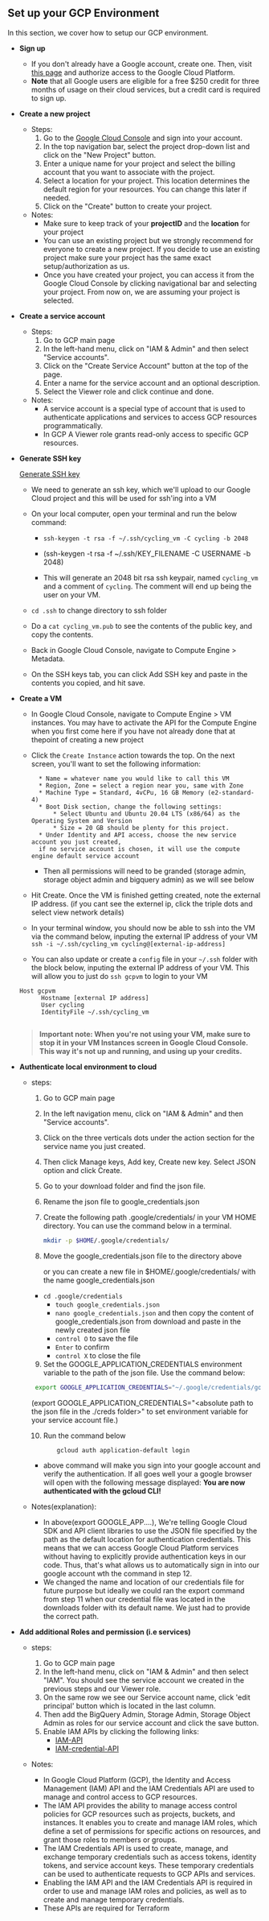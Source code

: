 ## Set up your GCP Environment  
In this section, we cover how to setup our GCP environment.

- **Sign up**
  - If you don't already have a Google account, create one. Then, visit [this page](https://cloud.google.com/) and authorize access to the Google Cloud Platform.
  - **Note** that all Google users are eligible for a free $250 credit for three months of usage on their cloud services, but a credit card is required to sign up.
  
- **Create a new project**
  - Steps:
    1. Go to the [Google Cloud Console](https://console.cloud.google.com/) and sign into your account.
    2. In the top navigation bar, select the project drop-down list and click on the "New Project" button.
     3. Enter a unique name for your project and select the billing account that you want to associate with the project.
    4. Select a location for your project. This location determines the default region for your resources. You can change this later if needed.
    5. Click on the "Create" button to create your project.
  - Notes:
    -  Make sure to keep track of your **projectID** and the **location** for your project
    - You can use an existing project but we strongly recommend for everyone to create a new project. If you decide to use an existing project make sure your project has the same exact setup/authorization as us.
    - Once you have created your project, you can access it from the Google Cloud Console by clicking navigational bar and selecting your project. From now on, we are assuming your project is selected.

 - **Create a service account**
    - Steps:
      1. Go to GCP main page
      2. In the left-hand menu, click on "IAM & Admin" and then select "Service accounts".
      3. Click on the "Create Service Account" button at the top of the page.
      4. Enter a name for the service account and an optional description.
      5. Select the Viewer role and click continue and done. 
   - Notes:
      - A service account is a special type of account that is used to authenticate applications and services to access GCP resources programmatically. 
      - In GCP A Viewer role grants read-only access to specific GCP resources.
  
  
 - **Generate SSH key**

	[Generate SSH key](https://cloud.google.com/compute/docs/connect/create-ssh-keys)

	- We need to generate an ssh key, which we'll upload to our Google Cloud project and this will be used for ssh'ing into a VM

	- On your local computer, open your terminal and run the below command:
		- `ssh-keygen -t rsa -f ~/.ssh/cycling_vm -C cycling -b 2048`

		- (ssh-keygen -t rsa -f ~/.ssh/KEY_FILENAME -C USERNAME -b 2048)

		- This will generate an 2048 bit rsa ssh keypair, named `cycling_vm` and a comment of `cycling`.  The comment will end up being the user 		on your VM.
	
	- `cd .ssh` to change directory to ssh folder

	- Do a `cat cycling_vm.pub` to see the contents of the public key, and copy the contents.

	- Back in Google Cloud Console, navigate to Compute Engine > Metadata.

	- On the SSH keys tab, you can click Add SSH key and paste in the contents you copied, and hit save.

    
  - **Create a VM**

	- In Google Cloud Console, navigate to Compute Engine > VM instances.  You may have to activate the API for the Compute Engine when you first 		come here if you have not already done that at thepoint of creating a new project

	- Click the `Create Instance` action towards the top.  On the next screen, you'll want to set the following information:

    		* Name = whatever name you would like to call this VM
    		* Region, Zone = select a region near you, same with Zone
    		* Machine Type = Standard, 4vCPu, 16 GB Memory (e2-standard-4)
    		* Boot Disk section, change the following settings:
        		* Select Ubuntu and Ubuntu 20.04 LTS (x86/64) as the Operating System and Version
        		* Size = 20 GB should be plenty for this project.
    		* Under Identity and API access, choose the new service account you just created,
    		if no service account is chosen, it will use the compute engine default service account
		* Then all permissions will need to be granded (storage admin, storage object admin and bigquery admin) 
		as we will see below

	- Hit Create.  Once the VM is finished getting created, note the external IP address. (if you cant see the externel ip, click the triple dots 		and select view network details)

	- In your terminal window, you should now be able to ssh into the VM via the command below, inputing the external IP address of your VM
	`ssh -i ~/.ssh/cycling_vm cycling@[external-ip-address]`

	- You can also update or create a `config` file in your `~/.ssh` folder with the block below, inputing the external IP address of your VM.  This 	will allow you to just do `ssh gcpvm` to login to your VM

	```
	Host gcpvm
    	  Hostname [external IP address]
    	  User cycling
    	  IdentityFile ~/.ssh/cycling_vm
	  
	```

	> **Important note: When you're not using your VM, make sure to stop it in your VM Instances screen in Google Cloud Console.  This way it's not 	up and running, and using up your credits.**


- **Authenticate local environment to cloud**
  - steps:
    1. Go to GCP main page
    2.  In the left navigation menu, click on "IAM & Admin" and then "Service accounts".
    3. Click on the three verticals dots under the action section for the service name you just created. 
    4. Then click Manage keys, Add key, Create new key. Select JSON option and click Create.
    5. Go to your download folder and find the json file. 
    6. Rename the json file to google_credentials.json
    7. Create the following path .google/credentials/ in your VM HOME directory. You can use the command below in a terminal.
          ```bash
         mkdir -p $HOME/.google/credentials/ 
          ```
    8. Move the google_credentials.json file to the directory above
        
        or you can create a new file in $HOME/.google/credentials/ with the name google_credentials.json
        
	 - `cd .google/credentials`
        - `touch google_credentials.json`
        -  `nano google_credentials.json` and then copy the content of google_credentials.json from download and paste in the newly created json file
        -  `control O` to save the file
        -  `Enter` to confirm
        -  `control X` to close the file


     9. Set the GOOGLE_APPLICATION_CREDENTIALS environment variable to the path of the json file. Use the command below:
       ``` bash
        export GOOGLE_APPLICATION_CREDENTIALS="~/.google/credentials/google_credentials.json"
       ```
	 (export GOOGLE_APPLICATION_CREDENTIALS="<absolute path to the json file in the ./creds folder>" to set environment variable for your service account file.)
	 
    10. Run the command below 
     ```bash
            gcloud auth application-default login
      ```
    - above command will make you sign into your google account and verify the authentication. If all goes well your a google browser will open with the following message displayed: **You are now authenticated with the gcloud CLI!**
          
   - Notes(explanation):
      - In above(export GOOGLE_APP....), We're telling Google Cloud SDK and API client libraries to use the JSON file specified by the path as the    default location for authentication credentials. This means that we can access Google Cloud Platform services without having to explicitly provide authentication keys in our code. Thus, that's what allows us to automatically sign in into our google account wth the command in step 12. 
       - We changed the name and location of our credentials file for future purpose but ideally we could ran the export command from step 11 when our credential file was located in the downloads folder with its default name. We just had to provide the correct path. 

- **Add additional Roles and permission (i.e services)**
  - steps:
    1. Go to GCP main page
    2. In the left-hand menu, click on "IAM & Admin" and then select "IAM". You should see the service account we created in the previous steps and our Viewer role.
    3. On the same row we see our Service account name, click 'edit principal' button which is located in the last column.
    4. Then add the BigQuery Admin, Storage Admin, Storage Object Admin as roles for our service account and click the save button. 
    5. Enable IAM APIs by clicking the following links:
        - [IAM-API](https://console.cloud.google.com/apis/library/iam.googleapis.com)
        - [IAM-credential-API](https://console.cloud.google.com/apis/library/iamcredentials.googleapis.com)

  - Notes:
    - In Google Cloud Platform (GCP), the Identity and Access Management (IAM) API and the IAM Credentials API are used to manage and control access to GCP resources.
    - The IAM API provides the ability to manage access control policies for GCP resources such as projects, buckets, and instances. It enables you to create and manage IAM roles, which define a set of permissions for specific actions on resources, and grant those roles to members or groups.
    - The IAM Credentials API is used to create, manage, and exchange temporary credentials such as access tokens, identity tokens, and service account keys. These temporary credentials can be used to authenticate requests to GCP APIs and services.
    - Enabling the IAM API and the IAM Credentials API is required in order to use and manage IAM roles and policies, as well as to create and manage temporary credentials.
    - These APIs are required for Terraform

     
